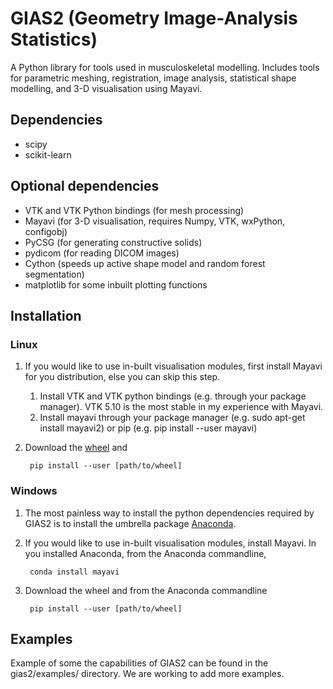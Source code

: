 # GIAS2 (Geometry Image-Analysis Statistics)
A Python library for tools used in musculoskeletal modelling. Includes tools for
parametric meshing, registration, image analysis, statistical shape modelling,
and 3-D visualisation using Mayavi.

## Dependencies
* scipy
* scikit-learn

## Optional dependencies
* VTK and VTK Python bindings (for mesh processing)
* Mayavi (for 3-D visualisation, requires Numpy, VTK, wxPython, configobj)
* PyCSG (for generating constructive solids)
* pydicom (for reading DICOM images)
* Cython (speeds up active shape model and random forest segmentation)
* matplotlib for some inbuilt plotting functions

## Installation
### Linux
1. If you would like to use in-built visualisation modules, first install Mayavi for you distribution, else you can skip this step.
    1. Install VTK and VTK python bindings (e.g. through your package manager). VTK 5.10 is the most stable in my experience with Mayavi.
    2. Install mayavi through your package manager (e.g. sudo apt-get install mayavi2) or pip (e.g. pip install --user mayavi)
2. Download the [wheel](https://bitbucket.org/jangle/gias2/downloads/gias2-0.4.8-py2-none-any.whl) and
    
        pip install --user [path/to/wheel]

### Windows
1. The most painless way to install the python dependencies required by GIAS2 is to install the umbrella package [Anaconda](https://www.continuum.io/downloads).
2. If you would like to use in-built visualisation modules, install Mayavi. In you installed Anaconda, from the Anaconda commandline,
        
        conda install mayavi

3. Download the wheel and from the Anaconda commandline
    
        pip install --user [path/to/wheel]

## Examples
Example of some the capabilities of GIAS2 can be found in the gias2/examples/ directory. We are working to add more examples.